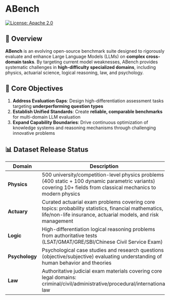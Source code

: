 # ABench
[![License: Apache 2.0](https://img.shields.io/badge/License-Apache%202.0-green.svg)](https://opensource.org/licenses/Apache-2.0)

## 🌟 Overview

**ABench** is an evolving open-source benchmark suite designed to rigorously evaluate and enhance Large Language Models (LLMs) on **complex cross-domain tasks**. By targeting current model weaknesses, ABench provides systematic challenges in **high-difficulty specialized domains**, including physics, actuarial science, logical reasoning, law, and psychology.

## 🎯 Core Objectives
1.  **Address Evaluation Gaps**: Design high-differentiation assessment tasks targeting **underperforming question types**
2.  **Establish Unified Standards**: Create **reliable, comparable benchmarks** for multi-domain LLM evaluation
3.  **Expand Capability Boundaries**: Drive continuous optimization of knowledge systems and reasoning mechanisms through challenging innovative problems

## 📊 Dataset Release Status

| Domain         | Description                                                                                                      | Status                          |
|----------------|------------------------------------------------------------------------------------------------------------------|---------------------------------|
| **Physics**    | 500 university/competition-level physics problems (400 static + 100 dynamic parametric variants) covering 10+ fields from classical mechanics to modern physics | [✅ Released](Physics/README.md) |
| **Actuary**    | Curated actuarial exam problems covering core topics: probability statistics, financial mathematics, life/non-life insurance, actuarial models, and risk management | [✅ Released](Actuary/README.md) |
| **Logic**      | High-differentiation logical reasoning problems from authoritative tests (LSAT/GMAT/GRE/SBI/Chinese Civil Service Exam) | 🔄 In Preparation               |
| **Psychology** | Psychological case studies and research questions (objective/subjective) evaluating understanding of human behavior and theories | 🔄 In Preparation               |
| **Law**        | Authoritative judicial exam materials covering core legal domains: criminal/civil/administrative/procedural/international law | 🔄 In Preparation               |
